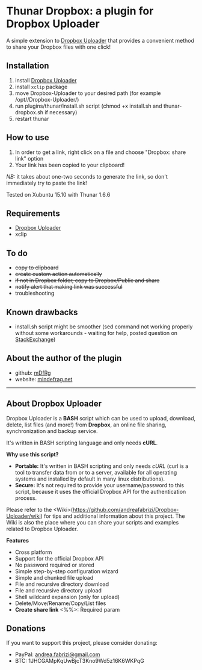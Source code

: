 # Thunar Dropbox: a plugin for Dropbox Uploader

A simple extension to [Dropbox Uploader](https://github.com/andreafabrizi/Dropbox-Uploader) that provides a convenient method to share your Dropbox files with one click!

## Installation

1. install [Dropbox Uploader](https://github.com/andreafabrizi/Dropbox-Uploader)
2. install `xclip` package
3. move Dropbox-Uploader to your desired path (for example /opt//Dropbox-Uploader/)
4. run plugins/thunar/install.sh script (chmod +x install.sh and thunar-dropbox.sh if necessary)
5. restart thunar

## How to use

1. In order to get a link, right click on a file and choose "Dropbox: share link" option
2. Your link has been copied to your clipboard!

_NB:_ it takes about one-two seconds to generate the link, so don't immediately try to paste the link!

Tested on Xubuntu 15.10 with Thunar 1.6.6

## Requirements

* [Dropbox Uploader](https://github.com/andreafabrizi/Dropbox-Uploader)
* xclip

## To do

* ~~copy to clipboard~~
* ~~create custom action automatically~~
* ~~if not in Dropbox folder, copy to Dropbox/Public and share~~
* ~~notify alert that making link was successful~~
* troubleshooting

## Known drawbacks

* install.sh script might be smoother (sed command not working properly without some workarounds - waiting for help, posted question on [StackExchange](http://unix.stackexchange.com/questions/273366/sed-cannot-insert-if-a-file-ends-with-empty-line))

## About the author of the plugin

* github: [mDfRg](https://github.com/mDfRg)
* website: [mindefrag.net](http://mindefrag.net/)

---

## About Dropbox Uploader

Dropbox Uploader is a **BASH** script which can be used to upload, download, delete, list files (and more!) from **Dropbox**, an online file sharing, synchronization and backup service. 

It's written in BASH scripting language and only needs **cURL**.

**Why use this script?**

* **Portable:** It's written in BASH scripting and only needs *cURL* (curl is a tool to transfer data from or to a server, available for all operating systems and installed by default in many linux distributions).
* **Secure:** It's not required to provide your username/password to this script, because it uses the official Dropbox API for the authentication process. 

Please refer to the &lt;Wiki&gt;(https://github.com/andreafabrizi/Dropbox-Uploader/wiki) for tips and additional information about this project. The Wiki is also the place where you can share your scripts and examples related to Dropbox Uploader.

**Features**

* Cross platform
* Support for the official Dropbox API
* No password required or stored
* Simple step-by-step configuration wizard
* Simple and chunked file upload
* File and recursive directory download
* File and recursive directory upload
* Shell wildcard expansion (only for upload)
* Delete/Move/Rename/Copy/List files
* **Create share link**
<%%>: Required param


## Donations

 If you want to support this project, please consider donating:
 * PayPal: andrea.fabrizi@gmail.com
 * BTC: 1JHCGAMpKqUwBjcT3Kno9Wd5z16K6WKPqG
